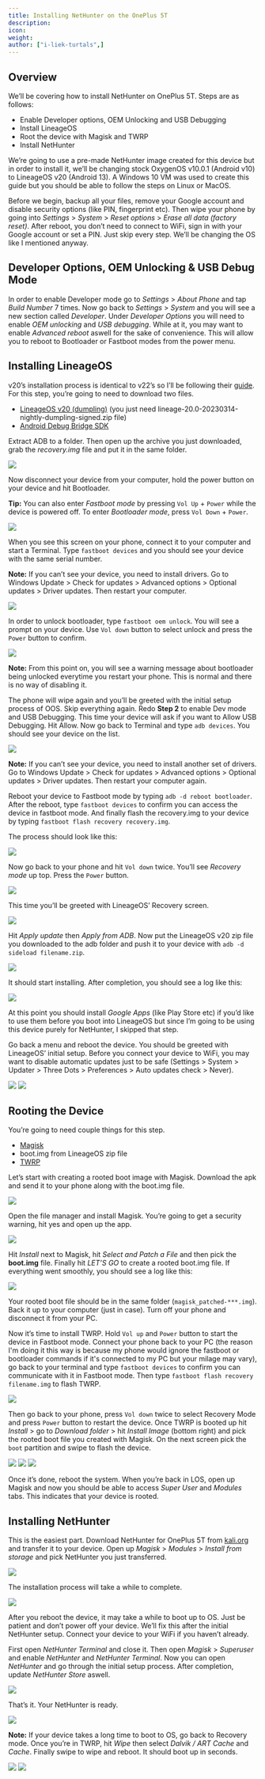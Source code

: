 ```yaml
---
title: Installing NetHunter on the OnePlus 5T
description:
icon:
weight:
author: ["i-liek-turtals",]
---
```


## Overview

We’ll be covering how to install NetHunter on OnePlus 5T. Steps are as follows:

- Enable Developer options, OEM Unlocking and USB Debugging
- Install LineageOS
- Root the device with Magisk and TWRP
- Install NetHunter

We’re going to use a pre-made NetHunter image created for this device but in order to install it, we’ll be changing stock OxygenOS v10.0.1 (Android v10) to LineageOS v20 (Android 13). A Windows 10 VM was used to create this guide but you should be able to follow the steps on Linux or MacOS.

Before we begin, backup all your files, remove your Google account and disable security options (like PIN, fingerprint etc). Then wipe your phone by going into *Settings* > *System* > *Reset options* > *Erase all data (factory reset)*. After reboot, you don’t need to connect to WiFi, sign in with your Google account or set a PIN. Just skip every step. We’ll be changing the OS like I mentioned anyway.

## Developer Options, OEM Unlocking & USB Debug Mode

In order to enable Developer mode go to *Settings* > *About Phone* and tap *Build Number* 7 times. Now go back to *Settings* > *System* and you will see a new section called *Developer*. Under *Developer Options* you will need to enable *OEM unlocking* and *USB debugging*. While at it, you may want to enable *Advanced reboot* aswell for the sake of convenience. This will allow you to reboot to Bootloader or Fastboot modes from the power menu.

## Installing LineageOS

v20’s installation process is identical to v22’s so I’ll be following their [guide](https://wiki.lineageos.org/devices/dumpling/install/). For this step, you’re going to need to download two files.

- [LineageOS v20 (dumpling)](https://web.archive.org/web/20230314184423/https://download.lineageos.org/devices/dumpling/builds) (you just need lineage-20.0-20230314-nightly-dumpling-signed.zip file)
- [Android Debug Bridge SDK](https://developer.android.com/tools/releases/platform-tools)

Extract ADB to a folder. Then open up the archive you just downloaded, grab the *recovery.img* file and put it in the same folder.

![](01.png)

Now disconnect your device from your computer, hold the power button on your device and hit Bootloader.

**Tip:** You can also enter *Fastboot mode* by pressing `Vol Up` + `Power` while the device is powered off. To enter *Bootloader mode*, press `Vol Down` + `Power`.

![](02.png)

When you see this screen on your phone, connect it to your computer and start a Terminal. Type `fastboot devices` and you should see your device with the same serial number.

**Note:** If you can’t see your device, you need to install drivers. Go to Windows Update > Check for updates > Advanced options > Optional updates > Driver updates. Then restart your computer.

![](03.png)

In order to unlock bootloader, type `fastboot oem unlock`. You will see a prompt on your device. Use `Vol down` button to select unlock and press the `Power` button to confirm.

![](04.png)

**Note:** From this point on, you will see a warning message about bootloader being unlocked everytime you restart your phone. This is normal and there is no way of disabling it.

The phone will wipe again and you’ll be greeted with the initial setup process of OOS. Skip everything again. Redo **Step 2** to enable Dev mode and USB Debugging. This time your device will ask if you want to Allow USB Debugging. Hit Allow. Now go back to Terminal and type `adb devices`. You should see your device on the list.

![](05.png)

**Note:** If you can’t see your device, you need to install another set of drivers. Go to Windows Update > Check for updates > Advanced options > Optional updates > Driver updates. Then restart your computer again.

Reboot your device to Fastboot mode by typing `adb -d reboot bootloader`. After the reboot, type `fastboot devices` to confirm you can access the device in fastboot mode. And finally flash the recovery.img to your device by typing `fastboot flash recovery recovery.img`.

The process should look like this:

![](06.png)

Now go back to your phone and hit `Vol down` twice. You’ll see *Recovery mode* up top. Press the `Power` button.

![](07.png)

This time you’ll be greeted with LineageOS’ Recovery screen.

![](08.png)

Hit *Apply update* then *Apply from ADB*. Now put the LineageOS v20 zip file you downloaded to the adb folder and push it to your device with `adb -d sideload filename.zip`.

![](09.png)

It should start installing. After completion, you should see a log like this:

![](10.png)

At this point you should install *Google Apps* (like Play Store etc) if you’d like to use them before you boot into LineageOS but since I’m going to be using this device purely for NetHunter, I skipped that step.

Go back a menu and reboot the device. You should be greeted with LineageOS’ initial setup. Before you connect your device to WiFi, you may want to disable automatic updates just to be safe (Settings > System > Updater > Three Dots > Preferences > Auto updates check > Never).

![](11.png) ![](12.png)

## Rooting the Device

You’re going to need couple things for this step.

- [Magisk](https://github.com/topjohnwu/Magisk/releases/tag/v28.1)
- boot.img from LineageOS zip file
- [TWRP](https://eu.dl.twrp.me/cheeseburger_dumpling/)

Let’s start with creating a rooted boot image with Magisk. Download the apk and send it to your phone along with the boot.img file.

![](13.png)

Open the file manager and install Magisk. You’re going to get a security warning, hit yes and open up the app.

![](14.png)

Hit *Install* next to Magisk, hit *Select and Patch a File* and then pick the **boot.img** file. Finally hit *LET’S GO* to create a rooted boot.img file. If everything went smoothly, you should see a log like this:

![](15.png)

Your rooted boot file should be in the same folder (`magisk_patched-***.img`). Back it up to your computer (just in case). Turn off your phone and disconnect it from your PC.

Now it’s time to install TWRP. Hold `Vol up` and `Power` button to start the device in Fastboot mode. Connect your phone back to your PC (the reason I'm doing it this way is because my phone would ignore the fastboot or bootloader commands if it's connected to my PC but your milage may vary), go back to your terminal and type `fastboot devices` to confirm you can communicate with it in Fastboot mode. Then type `fastboot flash recovery filename.img` to flash TWRP.

![](16.png)

Then go back to your phone, press `Vol down` twice to select Recovery Mode and press `Power` button to restart the device. Once TWRP is booted up hit *Install* > go to *Download folder* > hit *Install Image* (bottom right) and pick the rooted boot file you created with Magisk. On the next screen pick the `boot` partition and swipe to flash the device.

![](17.png) ![](18.png) ![](19.png)

Once it’s done, reboot the system. When you’re back in LOS, open up Magisk and now you should be able to access *Super User* and *Modules* tabs. This indicates that your device is rooted.

## Installing NetHunter

This is the easiest part. Download NetHunter for OnePlus 5T from [kali.org](https://www.kali.org/get-kali/#kali-mobile) and transfer it to your device. Open up *Magisk* > *Modules* > *Install from storage* and pick NetHunter you just transferred.

![](20.png)

The installation process will take a while to complete.

![](21.png)

After you reboot the device, it may take a while to boot up to OS. Just be patient and don’t power off your device. We’ll fix this after the initial NetHunter setup. Connect your device to your WiFi if you haven’t already.

First open *NetHunter Terminal* and close it. Then open *Magisk* > *Superuser* and enable *NetHunter* and *NetHunter Terminal*. Now you can open *NetHunter* and go through the initial setup process. After completion, update *NetHunter Store* aswell.

![](22.png)

That’s it. Your NetHunter is ready.

![](00.png)

**Note:** If your device takes a long time to boot to OS, go back to Recovery mode. Once you’re in TWRP, hit *Wipe* then select *Dalvik / ART Cache* and *Cache*. Finally swipe to wipe and reboot. It should boot up in seconds.

![](23.png) ![](24.png)